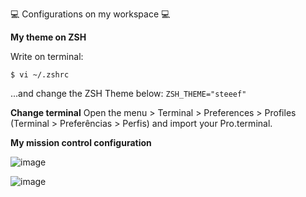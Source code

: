 
💻  Configurations on my workspace 💻  

**My theme on ZSH**

Write on terminal:

`$ vi ~/.zshrc`

...and change the ZSH Theme below:
`ZSH_THEME="steeef"`

**Change terminal**
Open the menu > Terminal > Preferences > Profiles (Terminal > Preferências > Perfis) and import your Pro.terminal.

**My mission control configuration**

![image](https://user-images.githubusercontent.com/9592064/114593405-747cdc00-9c62-11eb-8c32-5f3f76feba74.png)

![image](https://user-images.githubusercontent.com/9592064/114593500-8bbbc980-9c62-11eb-8b5c-769bb760c1f4.png)
